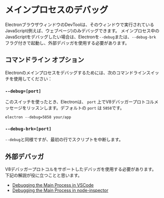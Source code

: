 # メインプロセスのデバッグ

ElectronブラウザウィンドウのDevToolは、そのウィンドウで実行されているJavaScript(例えば、ウェブページ)のみデバッグできます。 メインプロセス中のJavaScriptをデバッグしたい場合は、Electronを`--debug`または、`--debug-brk`フラグ付きで起動し、外部デバッガを使用する必要があります。

## コマンドライン オプション

Electronのメインプロセスをデバッグするためには、次のコマンドラインスイッチを使用してください：

### `--debug=[port]`

このスイッチを使ったとき、Electronは、 `port` 上でV8デバッガープロトコルメッセージをリッスンします。デフォルトの `port` は `5858`です。

```shell
electron --debug=5858 your/app
```

### `--debug-brk=[port]`

`--debug`と同様ですが、最初の行でスクリプトを中断します。

## 外部デバッガ

V8デバッガープロトコルをサポートしたデバッガを使用する必要があります。下記の解説が役に立つことと思います。

- [Debugging the Main Process in VSCode](debugging-main-process-vscode.md)
- [Debugging the Main Process in node-inspector](debugging-main-process-node-inspector.md)